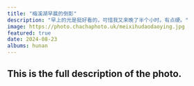 ```yaml
---
title: "梅溪湖早晨的倒影"
description: "早上的光是挺好看的，可惜我又来晚了半个小时。有点硬。"
image: https://photo.chachaphoto.uk/meixihudaodaoying.jpg
featured: true
date: 2024-08-23
albums: hunan
---
```


## This is the full description of the photo.
